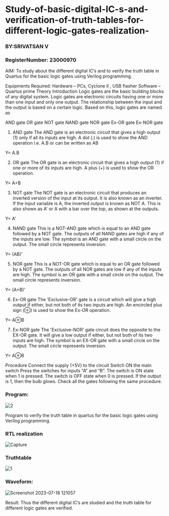 # Study-of-basic-digital-IC-s-and-verification-of-truth-tables-for-different-logic-gates-realization-
### BY:SRIVATSAN V
### RegisterNumber:  23000970
 AIM:
To study about the different digital IC’s and to verify the truth table in Quartus for the basic logic gates using Verilog programming.

Equipments Required:
Hardware – PCs, Cyclone II , USB flasher
Software – Quartus prime
Theory
Introduction
Logic gates are the basic building blocks of any digital system. Logic gates are electronic circuits having one or more than one input and only one output. The relationship between the input and the output is based on a certain logic. Based on this, logic gates are named as

AND gate
OR gate
NOT gate
NAND gate
NOR gate
Ex-OR gate
Ex-NOR gate
1) AND gate
The AND gate is an electronic circuit that gives a high output (1) only if all its inputs are high. A dot (.) is used to show the AND operation i.e. A.B or can be written as AB

Y= A.B

2) OR gate
The OR gate is an electronic circuit that gives a high output (1) if one or more of its inputs are high. A plus (+) is used to show the OR operation.

Y= A+B

3) NOT gate
The NOT gate is an electronic circuit that produces an inverted version of the input at its output. It is also known as an inverter. If the input variable is A, the inverted output is known as NOT A. This is also shown as A' or A with a bar over the top, as shown at the outputs.

Y= A'

4) NAND gate
This is a NOT-AND gate which is equal to an AND gate followed by a NOT gate. The outputs of all NAND gates are high if any of the inputs are low. The symbol is an AND gate with a small circle on the output. The small circle represents inversion.

Y= (AB)’

5) NOR gate
This is a NOT-OR gate which is equal to an OR gate followed by a NOT gate. The outputs of all NOR gates are low if any of the inputs are high. The symbol is an OR gate with a small circle on the output. The small circle represents inversion.

Y= (A+B)’

6) Ex-OR gate
The 'Exclusive-OR' gate is a circuit which will give a high output if either, but not both of its two inputs are high. An encircled plus sign (⊕) is used to show the Ex-OR operation.

Y= A⊕B

7) Ex-NOR gate
The 'Exclusive-NOR' gate circuit does the opposite to the EX-OR gate. It will give a low output if either, but not both of its two inputs are high. The symbol is an EX-OR gate with a small circle on the output. The small circle represents inversion.

Y= A⊕B

Procedure
Connect the supply (+5V) to the circuit
Switch ON the main switch
Press the switches for inputs “A” and “B”. The switch is ON state when 1 is pressed. The switch is OFF state when 0 is pressed.
If the output is 1, then the bulb glows.
Check all the gates following the same procedure.
### Program:

![2](https://github.com/Srivatsan0405/Study-of-basic-digital-IC-s-and-verification-of-truth-tables-for-different-logic-gates-realization-/assets/139841630/83df74fc-94a1-4129-b4c6-43e135fbda9a)


Program to verify the truth table in quartus for the basic logic gates using Verilog programming.

### RTL realization

![Capture](https://github.com/Srivatsan0405/Study-of-basic-digital-IC-s-and-verification-of-truth-tables-for-different-logic-gates-realization-/assets/139841630/7879a435-aebb-4fbc-a4fb-0fe536b02aa8)


### Truthtable

![1](https://github.com/Srivatsan0405/Study-of-basic-digital-IC-s-and-verification-of-truth-tables-for-different-logic-gates-realization-/assets/139841630/9245eac3-c612-4bdf-8320-7cb91c2f9860)

### Waveform:
![Screenshot 2023-07-18 121057](https://github.com/Srivatsan0405/Study-of-basic-digital-IC-s-and-verification-of-truth-tables-for-different-logic-gates-realization-/assets/139841630/ef0cd730-4a32-4b43-af04-5aa3f76fbc6e)




Result:
Thus the different digital IC’s are studied and the truth table for different logic gates are verified.
